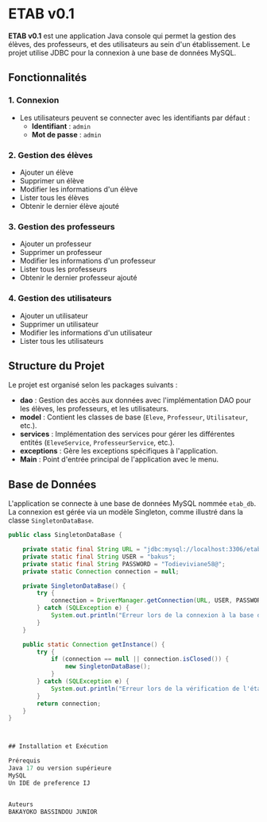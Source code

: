 # ETAB v0.1

**ETAB v0.1** est une application Java console qui permet la gestion des élèves, des professeurs, et des utilisateurs au sein d'un établissement. Le projet utilise JDBC pour la connexion à une base de données MySQL.

## Fonctionnalités

### 1. Connexion
- Les utilisateurs peuvent se connecter avec les identifiants par défaut :
  - **Identifiant** : `admin`
  - **Mot de passe** : `admin`

### 2. Gestion des élèves
- Ajouter un élève
- Supprimer un élève
- Modifier les informations d'un élève
- Lister tous les élèves
- Obtenir le dernier élève ajouté

### 3. Gestion des professeurs
- Ajouter un professeur
- Supprimer un professeur
- Modifier les informations d'un professeur
- Lister tous les professeurs
- Obtenir le dernier professeur ajouté

### 4. Gestion des utilisateurs
- Ajouter un utilisateur
- Supprimer un utilisateur
- Modifier les informations d'un utilisateur
- Lister tous les utilisateurs

## Structure du Projet

Le projet est organisé selon les packages suivants :
- **dao** : Gestion des accès aux données avec l'implémentation DAO pour les élèves, les professeurs, et les utilisateurs.
- **model** : Contient les classes de base (`Eleve`, `Professeur`, `Utilisateur`, etc.).
- **services** : Implémentation des services pour gérer les différentes entités (`EleveService`, `ProfesseurService`, etc.).
- **exceptions** : Gère les exceptions spécifiques à l'application.
- **Main** : Point d'entrée principal de l'application avec le menu.

## Base de Données

L'application se connecte à une base de données MySQL nommée `etab_db`. La connexion est gérée via un modèle Singleton, comme illustré dans la classe `SingletonDataBase`.

```java
public class SingletonDataBase {

    private static final String URL = "jdbc:mysql://localhost:3306/etab_db";
    private static final String USER = "bakus";
    private static final String PASSWORD = "Todieviviane58@";
    private static Connection connection = null;

    private SingletonDataBase() {
        try {
            connection = DriverManager.getConnection(URL, USER, PASSWORD);
        } catch (SQLException e) {
            System.out.println("Erreur lors de la connexion à la base de données : " + e.getMessage());
        }
    }

    public static Connection getInstance() {
        try {
            if (connection == null || connection.isClosed()) {
                new SingletonDataBase();
            }
        } catch (SQLException e) {
            System.out.println("Erreur lors de la vérification de l'état de la connexion : " + e.getMessage());
        }
        return connection;
    }
}



## Installation et Exécution

Prérequis
Java 17 ou version supérieure
MySQL
Un IDE de preference IJ


Auteurs
BAKAYOKO BASSINDOU JUNIOR
